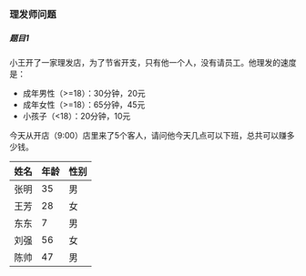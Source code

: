 ### 理发师问题



##### 题目1

小王开了一家理发店，为了节省开支，只有他一个人，没有请员工。他理发的速度是：

* 成年男性（>=18）：30分钟，20元
* 成年女性（>=18）：65分钟，45元
* 小孩子（<18）：20分钟，10元

今天从开店（9:00）店里来了5个客人，请问他今天几点可以下班，总共可以赚多少钱。

| 姓名 | 年龄 | 性别 |
| ---- | ---- | ---- |
| 张明 | 35   | 男   |
| 王芳 | 28   | 女   |
| 东东 | 7    | 男   |
| 刘强 | 56   | 女   |
| 陈帅 | 47   | 男   |

